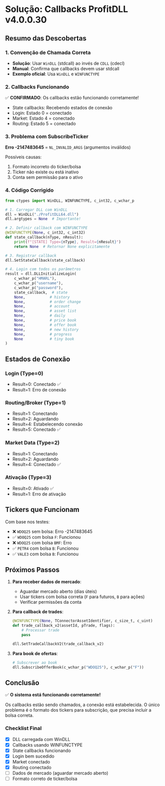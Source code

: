 # Solução: Callbacks ProfitDLL v4.0.0.30

## Resumo das Descobertas

### 1. Convenção de Chamada Correta
- **Solução**: Usar `WinDLL` (stdcall) ao invés de `CDLL` (cdecl)
- **Manual**: Confirma que callbacks devem usar stdcall
- **Exemplo oficial**: Usa `WinDLL` e `WINFUNCTYPE`

### 2. Callbacks Funcionando
✅ **CONFIRMADO**: Os callbacks estão funcionando corretamente!
- State callbacks: Recebendo estados de conexão
- Login: Estado 0 = conectado
- Market: Estado 4 = conectado
- Routing: Estado 5 = conectado

### 3. Problema com SubscribeTicker
**Erro -2147483645** = `NL_INVALID_ARGS` (argumentos inválidos)

Possíveis causas:
1. Formato incorreto do ticker/bolsa
2. Ticker não existe ou está inativo
3. Conta sem permissão para o ativo

### 4. Código Corrigido

```python
from ctypes import WinDLL, WINFUNCTYPE, c_int32, c_wchar_p

# 1. Carregar DLL com WinDLL
dll = WinDLL("./ProfitDLL64.dll")
dll.argtypes = None  # Importante!

# 2. Definir callback com WINFUNCTYPE
@WINFUNCTYPE(None, c_int32, c_int32)
def state_callback(nType, nResult):
    print(f"[STATE] Type={nType}, Result={nResult}")
    return None  # Retornar None explicitamente

# 3. Registrar callback
dll.SetStateCallback(state_callback)

# 4. Login com todos os parâmetros
result = dll.DLLInitializeLogin(
    c_wchar_p("HMARL"),
    c_wchar_p("username"),
    c_wchar_p("password"),
    state_callback,  # state
    None,           # history
    None,           # order change
    None,           # account
    None,           # asset list
    None,           # daily
    None,           # price book
    None,           # offer book
    None,           # new history
    None,           # progress
    None            # tiny book
)
```

## Estados de Conexão

### Login (Type=0)
- Result=0: Conectado ✅
- Result=1: Erro de conexão

### Routing/Broker (Type=1)
- Result=1: Conectando
- Result=2: Aguardando
- Result=4: Estabelecendo conexão
- Result=5: Conectado ✅

### Market Data (Type=2)
- Result=1: Conectando
- Result=2: Aguardando
- Result=4: Conectado ✅

### Ativação (Type=3)
- Result=0: Ativado ✅
- Result=1: Erro de ativação

## Tickers que Funcionam

Com base nos testes:
- ❌ `WDOQ25` sem bolsa: Erro -2147483645
- ✅ `WDOQ25` com bolsa `F`: Funcionou
- ❌ `WDOQ25` com bolsa `BMF`: Erro
- ✅ `PETR4` com bolsa `B`: Funcionou
- ✅ `VALE3` com bolsa `B`: Funcionou

## Próximos Passos

1. **Para receber dados de mercado**:
   - Aguardar mercado aberto (dias úteis)
   - Usar tickers com bolsa correta (`F` para futuros, `B` para ações)
   - Verificar permissões da conta

2. **Para callback de trades**:
   ```python
   @WINFUNCTYPE(None, TConnectorAssetIdentifier, c_size_t, c_uint)
   def trade_callback_v2(assetId, pTrade, flags):
       # Processar trade
       pass
   
   dll.SetTradeCallbackV2(trade_callback_v2)
   ```

3. **Para book de ofertas**:
   ```python
   # Subscrever ao book
   dll.SubscribeOfferBook(c_wchar_p("WDOQ25"), c_wchar_p("F"))
   ```

## Conclusão

✅ **O sistema está funcionando corretamente!**

Os callbacks estão sendo chamados, a conexão está estabelecida. O único problema é o formato dos tickers para subscrição, que precisa incluir a bolsa correta.

### Checklist Final
- [x] DLL carregada com WinDLL
- [x] Callbacks usando WINFUNCTYPE
- [x] State callbacks funcionando
- [x] Login bem sucedido
- [x] Market conectado
- [x] Routing conectado
- [ ] Dados de mercado (aguardar mercado aberto)
- [ ] Formato correto de ticker/bolsa